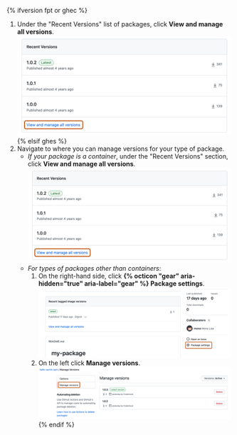 {% ifversion fpt or ghec %}
1. Under the "Recent Versions" list of packages, click **View and manage all versions**.
   ![Screenshot of a package's "Recent Versions" section. Underneath, the "View and manage all versions" link is highlighted with an orange outline.](/assets/images/help/package-registry/packages-recent-versions-manage-link.png)
{% elsif ghes %}
1. Navigate to where you can manage versions for your type of package.
   * _If your package is a container_, under the "Recent Versions" section, click **View and manage all versions**.
     ![Screenshot of a package's "Recent Versions" section. Underneath, the "View and manage all versions" link is highlighted with an orange outline.](/assets/images/help/package-registry/packages-recent-versions-manage-link.png)
   * _For types of packages other than containers_:
     1. On the right-hand side, click **{% octicon "gear" aria-hidden="true" aria-label="gear" %} Package settings**.
     ![Screenshot of a package's landing page. In the lower right corner, "Package settings" is highlighted with an orange outline.](/assets/images/help/package-registry/package-settings.png)
     1. On the left click **Manage versions**.
     ![Screenshot of a package's "Manage versions" menu. In the lower right corner, "Manage versions" is highlighted with an orange outline.](/assets/images/help/package-registry/packages-settings-manage-versions-menu.png)
{% endif %}

